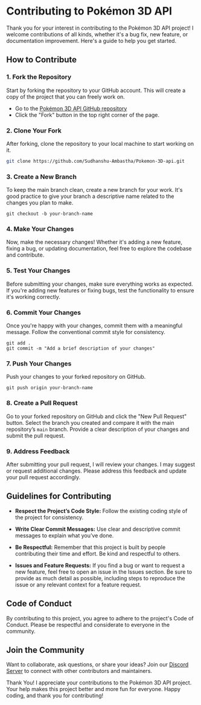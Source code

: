 # Contributing to Pokémon 3D API

Thank you for your interest in contributing to the Pokémon 3D API project! I welcome contributions of all kinds, whether it's a bug fix, new feature, or documentation improvement. Here's a guide to help you get started.

## How to Contribute

### 1. Fork the Repository
Start by forking the repository to your GitHub account. This will create a copy of the project that you can freely work on.

- Go to the [Pokémon 3D API GitHub repository](https://github.com/Sudhanshu-Ambastha/Pokemon-3D-api)
- Click the "Fork" button in the top right corner of the page.

### 2. Clone Your Fork
After forking, clone the repository to your local machine to start working on it.

```bash
git clone https://github.com/Sudhanshu-Ambastha/Pokemon-3D-api.git
```
### 3. Create a New Branch
To keep the main branch clean, create a new branch for your work. It's good practice to give your branch a descriptive name related to the changes you plan to make.
```
git checkout -b your-branch-name
```
### 4. Make Your Changes
Now, make the necessary changes! Whether it's adding a new feature, fixing a bug, or updating documentation, feel free to explore the codebase and contribute.

### 5. Test Your Changes
Before submitting your changes, make sure everything works as expected. If you're adding new features or fixing bugs, test the functionality to ensure it's working correctly.

### 6. Commit Your Changes
Once you're happy with your changes, commit them with a meaningful message. Follow the conventional commit style for consistency.
```
git add .
git commit -m "Add a brief description of your changes"
```
### 7. Push Your Changes
Push your changes to your forked repository on GitHub.
```
git push origin your-branch-name
```
### 8. Create a Pull Request
Go to your forked repository on GitHub and click the "New Pull Request" button. Select the branch you created and compare it with the main repository’s `main` branch. Provide a clear description of your changes and submit the pull request.

### 9. Address Feedback
After submitting your pull request, I will review your changes. I may suggest or request additional changes. Please address this feedback and update your pull request accordingly.

## Guidelines for Contributing
- **Respect the Project’s Code Style:** Follow the existing coding style of the project for consistency.

- **Write Clear Commit Messages:** Use clear and descriptive commit messages to explain what you’ve done.

- **Be Respectful:** Remember that this project is built by people contributing their time and effort. Be kind and respectful to others.

- **Issues and Feature Requests:** If you find a bug or want to request a new feature, feel free to open an issue in the Issues section. Be sure to provide as much detail as possible, including steps to reproduce the issue or any relevant context for a feature request.

## Code of Conduct
By contributing to this project, you agree to adhere to the project's Code of Conduct. Please be respectful and considerate to everyone in the community.

## Join the Community
Want to collaborate, ask questions, or share your ideas? Join our [Discord Server](https://discord.gg/yjEeDQg5) to connect with other contributors and maintainers.

Thank You!
I appreciate your contributions to the Pokémon 3D API project. Your help makes this project better and more fun for everyone. Happy coding, and thank you for contributing!
